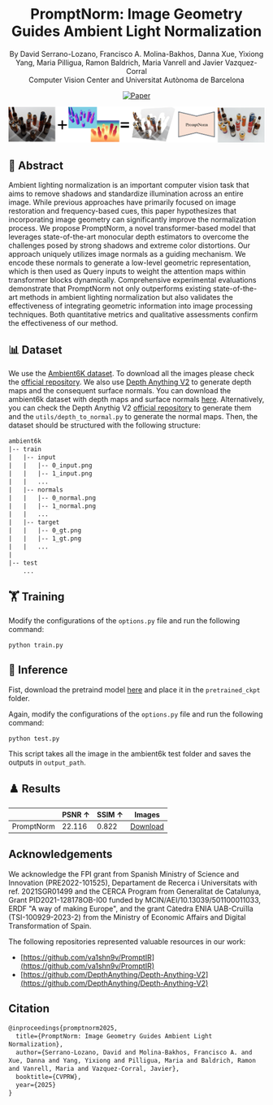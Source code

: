 <div align="center">

# PromptNorm: Image Geometry Guides Ambient Light Normalization

By David Serrano-Lozano, Francisco A. Molina-Bakhos, Danna Xue, Yixiong Yang, Maria Pilligua, Ramon Baldrich, Maria Vanrell and Javier Vazquez-Corral
<br>
Computer Vision Center and Universitat Autònoma de Barcelona

[![Paper](https://img.shields.io/badge/PaperSoon-CVPRW%202025-blue)](https://github.com/davidserra9/promptnorm)

![promptnorm_teaser](./img/promptnorm_teaser.png)

</div>

## 📖 Abstract
Ambient lighting normalization is an important computer vision task that aims to remove shadows and standardize illumination across an entire image. While previous approaches have primarily focused on image restoration and frequency-based cues, this paper hypothesizes that incorporating image geometry can significantly improve the normalization process. We propose PromptNorm, a novel transformer-based model that leverages state-of-the-art monocular depth estimators to overcome the challenges posed by strong shadows and extreme color distortions. Our approach uniquely utilizes image normals as a guiding mechanism. We encode these normals to generate a low-level geometric representation, which is then used as Query inputs to weight the attention maps within transformer blocks dynamically.
Comprehensive experimental evaluations demonstrate that PromptNorm not only outperforms existing state-of-the-art methods in ambient lighting normalization but also validates the effectiveness of integrating geometric information into image processing techniques. Both quantitative metrics and qualitative assessments confirm the effectiveness of our method.

## 📊 Dataset
We use the [Ambient6K dataset](https://link.springer.com/chapter/10.1007/978-3-031-72897-6_22). To download all the images please check the [official repository](https://github.com/fvasluianu97/IFBlend). We also use [Depth Anything V2](https://proceedings.neurips.cc/paper_files/paper/2024/hash/26cfdcd8fe6fd75cc53e92963a656c58-Abstract-Conference.html) to generate depth maps and the consequent surface normals. You can download the ambient6k dataset with depth maps and surface normals [here](aaaa). Alternatively, you can check the Depth Anythig V2 [official repository](https://github.com/DepthAnything/Depth-Anything-V2) to generate them and the ```utils/depth_to_normal.py``` to generate the normal maps. Then, the dataset should be structured with the following structure:

```
ambient6k
|-- train
|   |-- input
|   |   |-- 0_input.png
|   |   |-- 1_input.png
|   |   ...
|   |-- normals
|   |   |-- 0_normal.png
|   |   |-- 1_normal.png
|   |   ...
|   |-- target
|   |   |-- 0_gt.png
|   |   |-- 1_gt.png
|   |   ...
|
|-- test
    ...
```

## 🏋️ Training
Modify the configurations of the ```options.py``` file and run the following command:

```
python train.py
```

## 🚀 Inference
Fist, download the pretraind model [here](https://github.com/davidserra9/promptnorm/releases/download/v1.0/promptnorm.ckpt) and place it in the ```pretrained_ckpt``` folder.

Again, modify the configurations of the ```options.py``` file and run the following command:

```
python test.py
```
This script takes all the image in the ambient6k test folder and saves the outputs in ```output_path```.

## ♟️ Results

|             | PSNR ↑  | SSIM ↑ | Images  |
|-------------|---------|--------|---------|
| PromptNorm  | 22.116  | 0.822  | [Download](aaa) |

## Acknowledgements

We acknowledge the FPI grant from Spanish Ministry of Science and Innovation (PRE2022-101525), Departament de Recerca i Universitats with ref. 2021SGR01499 and the CERCA Program from Generalitat de Catalunya, Grant PID2021-128178OB-I00 funded by MCIN/AEI/10.13039/501100011033, ERDF "A way of making Europe", and the grant Càtedra ENIA UAB-Cruïlla (TSI-100929-2023-2) from the Ministry of Economic Affairs and Digital Transformation of Spain.

The following repositories represented valuable resources in our work:

- [https://github.com/va1shn9v/PromptIR](https://github.com/va1shn9v/PromptIR)
- [https://github.com/DepthAnything/Depth-Anything-V2](https://github.com/DepthAnything/Depth-Anything-V2)

## Citation
```
@inproceedings{promptnorm2025,
  title={PromptNorm: Image Geometry Guides Ambient Light Normalization}, 
  author={Serrano-Lozano, David and Molina-Bakhos, Francisco A. and Xue, Danna and Yang, Yixiong and Pilligua, Maria and Baldrich, Ramon and Vanrell, Maria and Vazquez-Corral, Javier},
  booktitle={CVPRW},
  year={2025}
}
```